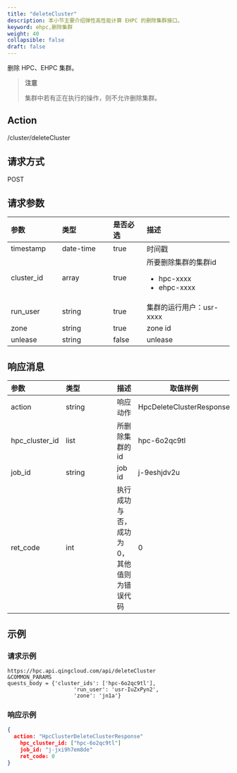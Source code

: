 ```yaml
---
title: "deleteCluster"
description: 本小节主要介绍弹性高性能计算 EHPC 的删除集群接口。 
keyword: ehpc,删除集群
weight: 40
collapsible: false
draft: false
---
```


删除 HPC、EHPC 集群。

> **注意**
>
> 集群中若有正在执行的操作，则不允许删除集群。

## Action

/cluster/deleteCluster

## 请求方式

POST

## 请求参数

| <span style="display:inline-block;width:100px">参数</span> | <span style="display:inline-block;width:100px">类型</span> | 是否必选 | 描述                                                         |
| :--------------------------------------------------------- | :--------------------------------------------------------- | :------- | :----------------------------------------------------------- |
| timestamp                                                  | date-time                                                  | true     | 时间戳                                                       |
| cluster_id                                                 | array                                                      | true     | 所要删除集群的集群id<ul><li>  hpc-xxxx</li><li>ehpc-xxxx</li></ul> |
| run_user                                                   | string                                                     | true     | 集群的运行用户：usr-xxxx                                     |
| zone                                                       | string                                                     | true     | zone id                                                      |
| unlease                                                    | string                                                     | false    | unlease                                                      |

## 响应消息

| <span style="display:inline-block;width:100px">参数</span> | <span style="display:inline-block;width:100px">类型</span> | 描述                                       | 取值样例                 |
| :--------------------------------------------------------- | :--------------------------------------------------------- | :----------------------------------------- | ------------------------ |
| action                                                     | string                                                     | 响应动作                                   | HpcDeleteClusterResponse |
| hpc_cluster_id                                             | list                                                       | 所删除集群的 id                            | hpc-6o2qc9tl             |
| job_id                                                     | string                                                     | job id                                     | j-9eshjdv2u              |
| ret_code                                                   | int                                                        | 执行成功与否，成功为 0，其他值则为错误代码 | 0                        |

## 示例

### 请求示例

```url
https://hpc.api.qingcloud.com/api/deleteCluster
&COMMON_PARAMS
quests_body = {'cluster_ids': ['hpc-6o2qc9tl'],
                     'run_user': 'usr-IuZxPyn2',
                     'zone': 'jn1a'}
```

### 响应示例

```json
{
  action: "HpcClusterDeleteClusterResponse"
	hpc_cluster_id: ["hpc-6o2qc9tl"]
	job_id: "j-jxi9h7em8de"
	ret_code: 0
}
```
